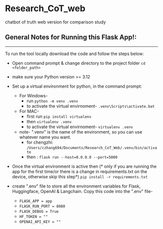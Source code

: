# Research_CoT_web
chatbot of truth web version for comparison study

## General Notes for Running this Flask App!:
---
To run the tool locally download the code and follow the steps below:
- Open command prompt & change directory to the project folder `cd <folder_path>`
- make sure your Python version >= 3.12 
- Set up a virtual environment for python, in the command prompt:
    - For Windows- 
        - run `python -m venv .venv`
        - to activate the virtual envirnoment- `.venv\Scripts\activate.bat`
    - For MAC- 
        - first run `pip install virtualenv`
        - then `virtualenv .venv`
        - to activate the virtual envirnoment- `virtualenv .venv`
    - note- ".venv" is the name of the environment, so you can use whatever name you want.
        - for chengzhi: `/Users/czhang694/Documents/Research_CoT_Web/.venv/bin/activate`
        - then : `flask run --host=0.0.0.0 --port=5000`

- Once the virtual environment is active then (* only if you are running the app for the first time/or there is a change in requirements.txt on the device, otherwise skip this step*) `pip install -r requirements.txt`

- create ".env" file to store all the environment variables for Flask, Huggingface, OpenAI & Langchain. Copy this code into the ".env" file-
    - `FLASK_APP = app`
    - `FLASK_RUN_PORT = 8080`
    - `FLASK_DEBUG = True`
    - `HF_TOKEN = ""`
    - `OPENAI_API_KEY = ""`